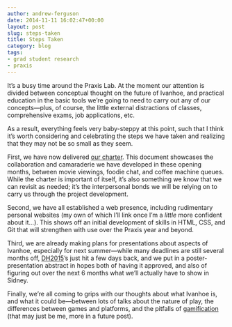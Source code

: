 ```yaml
---
author: andrew-ferguson
date: 2014-11-11 16:02:47+00:00
layout: post
slug: steps-taken
title: Steps Taken
category: blog
tags:
- grad student research
- praxis
---
```


It’s a busy time around the Praxis Lab. At the moment our attention is divided between conceptual thought on the future of Ivanhoe, and practical education in the basic tools we’re going to need to carry out any of our concepts&mdash;plus, of course, the little external distractions of classes, comprehensive exams, job applications, etc.

As a result, everything feels very baby-steppy at this point, such that I think it’s worth considering and celebrating the steps we have taken and realizing that they may not be so small as they seem.

First, we have now delivered [our charter](https://praxis.scholarslab.org/charter/charter-2014-2015/). This document showcases the collaboration and camaraderie we have developed in these opening months, between movie viewings, foodie chat, and coffee machine queues. While the charter is important of itself, it’s also something we know that we can revisit as needed; it’s the interpersonal bonds we will be relying on to carry us through the project development.

Second, we have all established a web presence, including rudimentary personal websites (my own of which I’ll link once I’m a _little_ more confident about it…). This shows off an initial development of skills in HTML, CSS, and Git that will strengthen with use over the Praxis year and beyond.

Third, we are already making plans for presentations about aspects of Ivanhoe, especially for next summer&mdash;while many deadlines are still several months off, [DH2015](http://dh2015.org/)’s just hit a few days back, and we put in a poster-presentation abstract in hopes both of having it approved, and also of figuring out over the next 6 months what we’ll actually have to show in Sidney.

Finally, we’re all coming to grips with our thoughts about what Ivanhoe is, and what it could be&mdash;between lots of talks about the nature of play, the differences between games and platforms, and the pitfalls of [gamification](http://bogost.com/writing/blog/gamification_is_bullshit/) (that may just be me, more in a future post).

